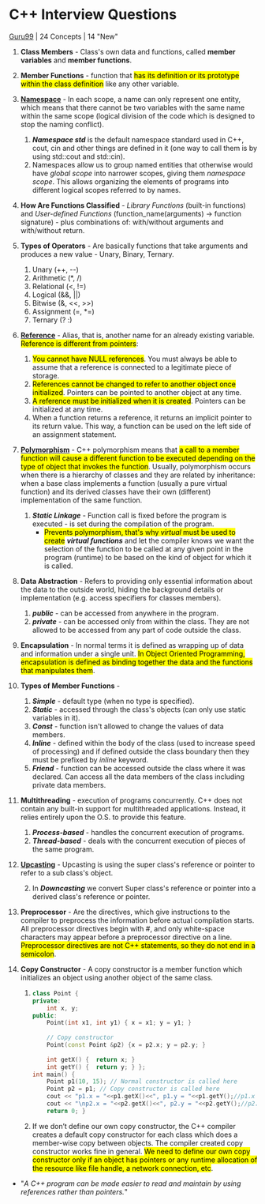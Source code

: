 # C++ Interview Questions

[Guru99](https://career.guru99.com/top-24-c-interview-questions/) | 24 Concepts | 14 "New"

1. **Class Members** - Class's own data and functions, called **member variables** and **member functions**.

2. **Member Functions** - function that <mark>has its definition or its prototype within the class definition</mark> like any other variable. 

3. **[Namespace](https://github.com/Willian-Girao/Cpp-Concepts/blob/master/namespace.cpp)** - In each scope, a name can only represent one entity, which means that there cannot be two variables with the same name within the same scope (logical division of the code which is designed to stop the naming conflict).

   1. ***Namespace std*** is the default namespace standard used in C++, cout, cin and other things are defined in it (one way to call them is by using std::cout and std::cin).
   2. Namespaces allow us to group named entities that otherwise would have *global scope* into narrower scopes, giving them *namespace scope*. This allows organizing the elements of programs into different logical scopes referred to by names.

4. **How Are Functions Classified** - *Library Functions* (built-in functions) and *User-defined Functions* (function_name(arguments) -> function signature) - plus combinations of: with/without arguments and with/without return.

5. **Types of Operators** - Are basically functions that take arguments and produces a new value - Unary, Binary, Ternary.

   1. Unary (++, --)
   2. Arithmetic (*, /)
   3. Relational (<, !=)
   4. Logical (&&, ||)
   5. Bitwise (&, <<, >>)
   6. Assignment (=, *=)
   7. Ternary (? :)

6. **[Reference](https://github.com/Willian-Girao/Cpp-Concepts/blob/master/reference.cpp)** - Alias, that is, another name for an already existing variable. <mark>Reference is different from pointers</mark>:

   1. <mark>You cannot have NULL references</mark>. You must always be able to assume that a reference is connected to a legitimate piece of storage.
   2. <mark>References cannot be changed to refer to another object once initialized</mark>. Pointers can be pointed to another object at any time.
   3. <mark>A reference must be initialized when it is created</mark>. Pointers can be initialized at any time.
   4. When a function returns a reference, it returns an implicit pointer to its return value. This way, a function can be used on the left side of an assignment statement.

7. **[Polymorphism](https://github.com/Willian-Girao/Cpp-Concepts/blob/master/polymorphism.cpp)** - C++ polymorphism means that <mark>a call to a member function will cause a different function to be executed depending on the type of object that invokes the function</mark>. Usually, polymorphism occurs when there is a hierarchy of classes and they are related by inheritance: when a base class implements a function (usually a pure virtual function) and its derived classes have their own (different) implementation of the same function.

   1. ***Static Linkage*** - Function call is fixed before the program is executed - is set during the compilation of the program.
      - <mark>Prevents polymorphism, that's why *virtual* must be used to create</mark> ***virtual functions*** and let the compiler knows we want the selection of the function to be called at any given point in the program (runtime) to be based on the kind of object for which it is called.

8. **Data Abstraction** - Refers to providing only essential information about the data to the outside world, hiding the background details or implementation (e.g. access specifiers for classes members).

   1. ***public*** - can be accessed from anywhere in the program.
   2. ***private*** - can be accessed only from within the class. They are not allowed to be accessed from any part of code outside the class.

9. **Encapsulation** - In normal terms it is defined as wrapping up of data and information under a single unit. <mark>In Object Oriented Programming, encapsulation is defined as binding together the data and the functions that manipulates them</mark>.

10. **Types of Member Functions** - 

    1. ***Simple*** - default type (when no type is specified).
    2. ***Static*** - accessed through the class's objects (can only use static variables in it).
    3. ***Const*** - function isn't allowed to change the values of data members.
    4. ***Inline*** - defined within the body of the class (used to increase speed of processing) and if defined outside the class boundary then they must be prefixed by *inline* keyword.
    5. ***Friend*** - function can be accessed outside the class where it was declared. Can access all the data members of the class including private data members.

11. **Multithreading** - execution of programs concurrently. C++ does not contain any built-in support for multithreaded applications. Instead, it relies entirely upon the O.S. to provide this feature.

    1. ***Process-based*** - handles the concurrent execution of programs.
    2. ***Thread-based*** - deals with the concurrent execution of pieces of the same program.

12. **[Upcasting](https://github.com/Willian-Girao/Cpp-Concepts/blob/master/upcasting.cpp)** - Upcasting is using the super class's reference or pointer to refer to a sub class's object.

    2. In ***Downcasting*** we convert Super class's reference or pointer into a derived class's reference or pointer.

13. **Preprocessor** - Are the directives, which give instructions to the compiler to preprocess the information before actual compilation starts. All preprocessor directives begin with #, and only white-space characters may appear before a preprocessor directive on a line. <mark>Preprocessor directives are not C++ statements, so they do not end in a semicolon</mark>.

14. **Copy Constructor** - A copy constructor is a member function which initializes an object using another object of the same class.

    1. ```cpp
       class Point { 
       private: 
           int x, y; 
       public: 
           Point(int x1, int y1) { x = x1; y = y1; } 
         
           // Copy constructor 
           Point(const Point &p2) {x = p2.x; y = p2.y; } 
         
           int getX() {  return x; } 
           int getY() {  return y; } }; 
       int main() { 
           Point p1(10, 15); // Normal constructor is called here 
           Point p2 = p1; // Copy constructor is called here 
           cout << "p1.x = "<<p1.getX()<<", p1.y = "<<p1.getY();//p1.x = 10, p1.y = 15
           cout << "\np2.x = "<<p2.getX()<<", p2.y = "<<p2.getY();//p2.x = 10, p2.y = 15 
           return 0; }
       ```

    2. If we don’t define our own copy constructor, the C++ compiler creates a default copy constructor for each class which does a member-wise copy between objects. The compiler created copy constructor works fine in general. <mark>We need to define our own copy constructor only if an object has pointers or any runtime allocation of the resource like file handle, a network connection, etc</mark>.

- "*A C++ program can be made easier to read and maintain by using references rather than pointers.*"
